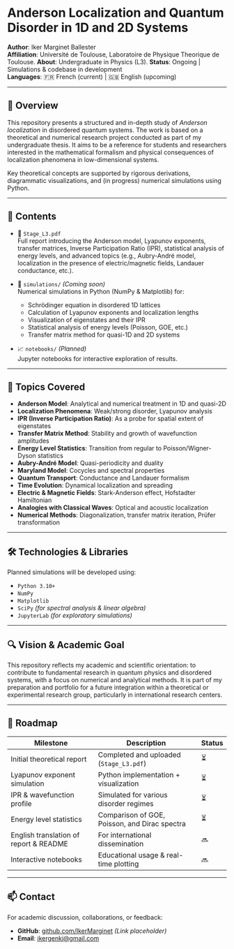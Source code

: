 # Anderson Localization and Quantum Disorder in 1D and 2D Systems

**Author**: Iker Marginet Ballester  
**Affiliation**: Université de Toulouse, Laboratoire de Physique Theorique de Toulouse. 
**About**: Undergraduate in Physics (L3).
**Status**: Ongoing | Simulations & codebase in development  
**Languages**: 🇫🇷 French (current) | 🇬🇧 English (upcoming)

---

## 📘 Overview

This repository presents a structured and in-depth study of *Anderson localization* in disordered quantum systems. The work is based on a theoretical and numerical research project conducted as part of my undergraduate thesis. It aims to be a reference for students and researchers interested in the mathematical formalism and physical consequences of localization phenomena in low-dimensional systems.

Key theoretical concepts are supported by rigorous derivations, diagrammatic visualizations, and (in progress) numerical simulations using Python.

---

## 📂 Contents

- 📄 `Stage_L3.pdf`  
  Full report introducing the Anderson model, Lyapunov exponents, transfer matrices, Inverse Participation Ratio (IPR), statistical analysis of energy levels, and advanced topics (e.g., Aubry-André model, localization in the presence of electric/magnetic fields, Landauer conductance, etc.).

- 🐍 `simulations/` *(Coming soon)*  
  Numerical simulations in Python (NumPy & Matplotlib) for:
  - Schrödinger equation in disordered 1D lattices
  - Calculation of Lyapunov exponents and localization lengths
  - Visualization of eigenstates and their IPR
  - Statistical analysis of energy levels (Poisson, GOE, etc.)
  - Transfer matrix method for quasi-1D and 2D systems

- 📈 `notebooks/` *(Planned)*  
  Jupyter notebooks for interactive exploration of results.
  
---

## 🧠 Topics Covered

- **Anderson Model**: Analytical and numerical treatment in 1D and quasi-2D  
- **Localization Phenomena**: Weak/strong disorder, Lyapunov analysis  
- **IPR (Inverse Participation Ratio)**: As a probe for spatial extent of eigenstates  
- **Transfer Matrix Method**: Stability and growth of wavefunction amplitudes  
- **Energy Level Statistics**: Transition from regular to Poisson/Wigner-Dyson statistics  
- **Aubry-André Model**: Quasi-periodicity and duality  
- **Maryland Model**: Cocycles and spectral properties  
- **Quantum Transport**: Conductance and Landauer formalism  
- **Time Evolution**: Dynamical localization and spreading  
- **Electric & Magnetic Fields**: Stark-Anderson effect, Hofstadter Hamiltonian  
- **Analogies with Classical Waves**: Optical and acoustic localization  
- **Numerical Methods**: Diagonalization, transfer matrix iteration, Prüfer transformation

---

## 🛠 Technologies & Libraries

Planned simulations will be developed using:
- `Python 3.10+`
- `NumPy`
- `Matplotlib`
- `SciPy` *(for spectral analysis & linear algebra)*
- `JupyterLab` *(for exploratory simulations)*

---

## 🔍 Vision & Academic Goal

This repository reflects my academic and scientific orientation: to contribute to fundamental research in quantum physics and disordered systems, with a focus on numerical and analytical methods. It is part of my preparation and portfolio for a future integration within a theoretical or experimental research group, particularly in international research centers.

---

## 📌 Roadmap

| Milestone | Description | Status |
|----------|-------------|--------|
| Initial theoretical report | Completed and uploaded (`Stage_L3.pdf`) | ⏳ |
| Lyapunov exponent simulation | Python implementation + visualization | ⏳ |
| IPR & wavefunction profile | Simulated for various disorder regimes | ⏳ |
| Energy level statistics | Comparison of GOE, Poisson, and Dirac spectra | ⏳ |
| English translation of report & README | For international dissemination | 🔜 |
| Interactive notebooks | Educational usage & real-time plotting | 🔜 |

---

## 📫 Contact

For academic discussion, collaborations, or feedback:

- **GitHub**: [github.com/IkerMarginet](https://github.com/IkerMarginet) *(Link placeholder)*
- **Email**: ikergenki@gmail.com


